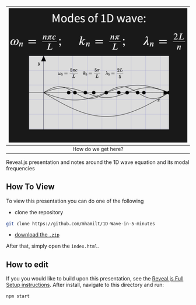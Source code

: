 | ![ ](./img/title.png) |
| :-------------------: |
|  How do we get here?  |

Reveal.js presentation and notes around the 1D wave equation and its modal frequencies


## How To View

To view this presentation you can do one of the following

- clone the repository

```sh
git clone https://github.com/mhamilt/1D-Wave-in-5-minutes
```

 - [download the `.zip`](https://github.com/mhamilt/1D-Wave-in-5-minutes/archive/refs/heads/main.zip)


 After that, simply open the `index.html`.

 ## How to edit

 If you you would like to build upon this presentation, see the [Reveal.js Full Setup instructions](https://revealjs.com/installation/#full-setup). After install, navigate to this directory and run:

 ```
 npm start
 ```
